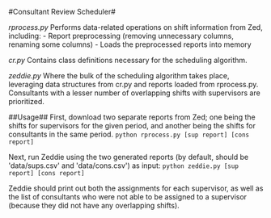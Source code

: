 #Consultant Review Scheduler#

*rprocess.py*
Performs data-related operations on shift information from Zed, including:
    - Report preprocessing (removing unnecessary columns, renaming some columns)
    - Loads the preprocessed reports into memory

*cr.py*
Contains class definitions necessary for the scheduling algorithm.

*zeddie.py* 
Where the bulk of the scheduling algorithm takes place, leveraging data structures from cr.py and reports loaded from rprocess.py.
Consultants with a lesser number of overlapping shifts with supervisors are prioritized.

##Usage##
First, download two separate reports from Zed; one being the shifts for supervisors for the given period, and another being the shifts for consultants in the same period.
`python rprocess.py [sup report] [cons report]`

Next, run Zeddie using the two generated reports (by default, should be 'data/sups.csv' and 'data/cons.csv') as input:
`python zeddie.py [sup report] [cons report]`

Zeddie should print out both the assignments for each supervisor, as well as the list of consultants who were not able to be assigned to a supervisor (because they did not have any overlapping shifts).
